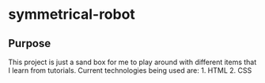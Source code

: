# symmetrical-robot
## Purpose
This project is just a sand box for me to play around with different items that I learn from tutorials.  Current technologies being used are: 1. HTML 2. CSS  

